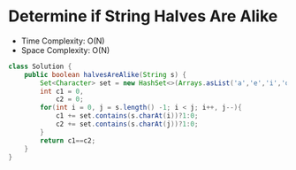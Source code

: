 # Determine if String Halves Are Alike

- Time Complexity: O(N)
- Space Complexity: O(N)

```java
class Solution {
    public boolean halvesAreAlike(String s) {
        Set<Character> set = new HashSet<>(Arrays.asList('a','e','i','o','u','A','E','I','O','U'));
        int c1 = 0,
            c2 = 0;
        for(int i = 0, j = s.length() -1; i < j; i++, j--){
            c1 += set.contains(s.charAt(i))?1:0;
            c2 += set.contains(s.charAt(j))?1:0;
        }
        return c1==c2;
    }
}
```
